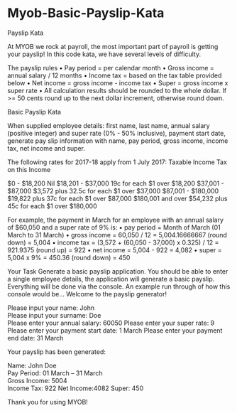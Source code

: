 # Myob-Basic-Payslip-Kata

Payslip Kata

At MYOB we rock at payroll, the most important part of payroll is getting your payslip!
In this code kata, we have several levels of difficulty.

The payslip rules
•	Pay period = per calendar month
•	Gross income = annual salary / 12 months
•	Income tax = based on the tax table provided below
•	Net income = gross income - income tax
•	Super = gross income x super rate
•	All calculation results should be rounded to the whole dollar. If >= 50 cents round up to the next dollar increment, otherwise round down.
 
Basic Payslip Kata

When supplied employee details: first name, last name, annual salary (positive integer) and super rate (0% - 50% inclusive), payment start date, generate pay slip information with name, pay period, gross income, income tax, net income and super.

The following rates for 2017-18 apply from 1 July 2017:
Taxable Income	Tax on this Income

$0 - $18,200	Nil
$18,201 - $37,000	19c for each $1 over $18,200
$37,001 - $87,000	$3,572 plus 32.5c for each $1 over $37,000
$87,001 - $180,000	$19,822 plus 37c for each $1 over $87,000
$180,001 and over	$54,232 plus 45c for each $1 over $180,000

For example, the payment in March for an employee with an annual salary of $60,050 and a super rate of 9% is:
•	pay period = Month of March (01 March to 31 March)
•	gross income = 60,050 / 12 = 5,004.16666667 (round down) = 5,004
•	income tax = (3,572 + (60,050 - 37,000) x 0.325) / 12 = 921.9375 (round up) = 922
•	net income = 5,004 - 922 = 4,082
•	super = 5,004 x 9% = 450.36 (round down) = 450

Your Task
Generate a basic payslip application. You should be able to enter a single employee details, the application will generate a basic payslip.
Everything will be done via the console.
An example run through of how this console would be...
Welcome to the payslip generator!

Please input your name: John  
Please input your surname: Doe  
Please enter your annual salary: 60050
Please enter your super rate: 9
Please enter your payment start date: 1 March
Please enter your payment end date: 31 March

Your payslip has been generated:

Name: John Doe  
Pay Period: 01 March – 31 March  
Gross Income: 5004  
Income Tax: 922 
Net Income:4082 
Super: 450  

Thank you for using MYOB!
